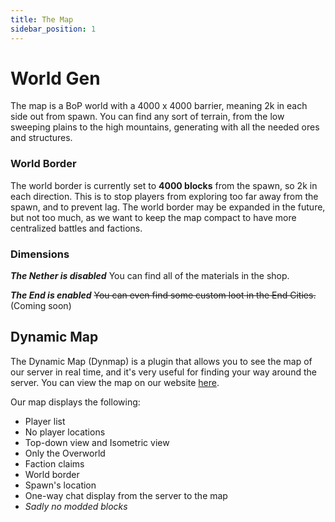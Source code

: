 ```yaml
---
title: The Map
sidebar_position: 1
---
```

# World Gen

The map is a BoP world with a 4000 x 4000 barrier, meaning 2k in each side out from spawn. You can find any sort of terrain, from the low sweeping plains to the high mountains, generating with all the needed ores and structures.

### World Border

The world border is currently set to **4000 blocks** from the spawn, so 2k in each direction. This is to stop players from exploring too far away from the spawn, and to prevent lag. The world border may be expanded in the future, but not too much, as we want to keep the map compact to have more centralized battles and factions.

### Dimensions

***The Nether is disabled*** You can find all of the materials in the shop.

***The End is enabled*** ~~You can even find some custom loot in the End Cities.~~ (Coming soon)
## Dynamic Map

The Dynamic Map (Dynmap) is a plugin that allows you to see the map of our server in real time, and  it's very useful for finding your way around the server. You can view the map on our website [here](https://map.geopolmc.org). 

Our map displays the following:
- Player list
- No player locations
- Top-down view and Isometric view
- Only the Overworld
- Faction claims
- World border
- Spawn's location 
- One-way chat display from the server to the map
- *Sadly no modded blocks*
